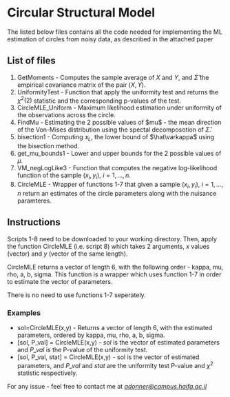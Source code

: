 # Circular Structural Model
The listed below files contains all the code needed for implementing the ML estimation of circles from noisy data, as described in the attached paper 

## List of files
1. GetMoments - Computes the sample average of $X$ and $Y$, and $\widehat{\Sigma}$ the empirical covariance matrix of the pair $(X,Y)$.
2. UniformityTest - Function that apply the uniformity test and returns the $\chi^2(2)$ statistic and the corresponding p-values of the test.
3. CircleMLE_Uniform - Maximum likelihood estimation under uniformity of the observations across the circle.
4. FindMu - Estimating the 2 possible values of \$mu$ - the mean direction of the Von-Mises distribution using the spectal decomposotion of $\widehat\Sigma$.
5. bisection1 - Computing $\varkappa_L$, the lower bound of $\hat\varkappa$ using the bisection method.
6. get_mu_bounds1 - Lower and upper bounds for the 2 possible values of $\mu$.
7. VM_negLogLike3 - Function that computes the negative log-likelihood function of the sample $(x_i,y_i)$, $i=1,\dots,n$.
8. CircleMLE - Wrapper of functions 1-7 that given a sample $(x_i,y_i)$, $i=1,\dots,n$ return an estimates of the circle parameters along with the nuisance paramteres.

## Instructions
Scripts 1-8 need to be downloaded to your working directory. Then, apply the function CircleMLE (i.e. script 8) which takes 2 arguments, $x$ values (vector) and $y$ (vector of the same length). 

CircleMLE returns a vector of length 6, with the following order - kappa, mu, rho, a, b, sigma. This function is a wrapper which uses function 1-7 in order to estimate the vector of parameters. 

There is no need to use functions 1-7 seperately. 

### Examples

* sol=CircleMLE(x,y) - Returns a vector of length 6, with the estimated parameters, ordered by kappa, mu, rho, a, b, sigma.
* [sol, P_val] = CircleMLE(x,y) - *sol* is the vector of estimated parameters and *P_val* is the P-value of the uniformity test.
* [sol, P_val, stat] = CircleMLE(x,y) - sol is the vector of estimated parameters, and *P_val* and *stat* are the uniformity test P-value and $\chi^2$ statistic respectively.


For any issue - feel free to contact me at *adonner@campus.haifa.ac.il*

